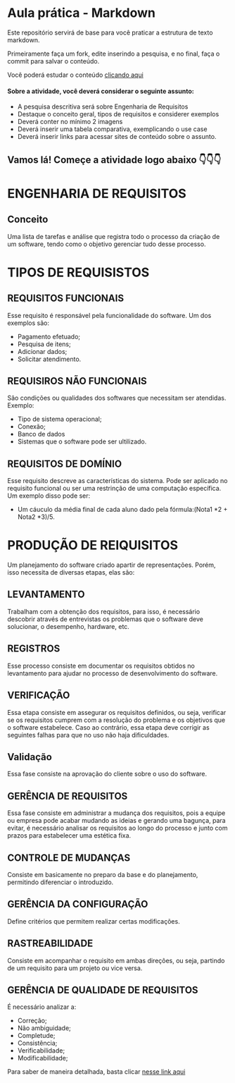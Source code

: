 # Aula prática - Markdown

Este repositório servirá de base para você praticar a estrutura de texto markdown. 

Primeiramente faça um fork, edite inserindo a pesquisa, e no final, faça o commit para salvar o conteúdo.

Você poderá estudar o conteúdo [clicando aqui](https://docs.pipz.com/central-de-ajuda/learning-center/guia-basico-de-markdown#open)

#### Sobre a atividade, você deverá considerar o seguinte assunto:

- A pesquisa descritiva será sobre Engenharia de Requisitos
- Destaque o conceito geral, tipos de requisitos e considerer exemplos
- Deverá conter no mínimo 2 imagens
- Deverá inserir uma tabela comparativa, exemplicando o use case
- Deverá inserir links para acessar sites de conteúdo sobre o assunto.


## Vamos lá! Começe a atividade logo abaixo 👇👇👇


<h1>ENGENHARIA DE REQUISITOS</h1>
<h2>Conceito</h2>
Uma lista de tarefas e análise que registra todo o processo da criação de um software, tendo como o objetivo gerenciar tudo desse processo.

<h1>TIPOS DE REQUISISTOS</h1>

<h2>REQUISITOS FUNCIONAIS</h2>
Esse requisito é responsável pela funcionalidade do software. Um dos exemplos são:

* Pagamento efetuado;
* Pesquisa de itens;
* Adicionar dados;
* Solicitar atendimento.

<h2>REQUISIROS NÃO FUNCIONAIS</h2>
Sâo condições ou qualidades dos softwares que necessitam ser atendidas. Exemplo:

* Tipo de sistema operacional;
* Conexão;
* Banco de dados
* Sistemas que o software pode ser ultilizado.

<h2>REQUISITOS DE DOMÍNIO</h2>
Esse requisito descreve as características do sistema. Pode ser aplicado no requisito funcional ou ser uma restrinção de uma computação específica. Um exemplo disso pode ser:

* Um cáuculo da média final de cada aluno dado pela fórmula:(Nota1 *2 + Nota2 *3)/5.

  
<h1>PRODUÇÃO DE REIQUISITOS</h1>
Um planejamento do software criado apartir de representações. Porém, isso necessita de diversas etapas, elas são:

<h2>LEVANTAMENTO</h2>
Trabalham com a obtenção dos requisitos, para isso, é necessário descobrir através de entrevistas os problemas que o software deve solucionar, o desempenho, hardware, etc.

<h2>REGISTROS</h2>
Esse processo consiste em documentar os requisitos obtidos no levantamento para ajudar no processo de desenvolvimento do software.

<h2>VERIFICAÇÃO</h2>
Essa etapa consiste em assegurar os requisitos definidos, ou seja, verificar se os requisitos cumprem com a resolução do problema e os objetivos que o software estabelece. Caso ao contrário, essa etapa deve corrigir as seguintes falhas para que no uso não haja dificuldades.

<h2>Validação</h2>
Essa fase consiste na aprovação do cliente sobre o uso do software.

<h2>GERÊNCIA DE REQUISITOS</h2>
Essa fase consiste em administrar a mudança dos requisitos, pois a equipe ou empresa pode acabar mudando as ideias e gerando uma bagunça, para evitar, é necessário analisar os requisitos ao longo do processo e junto com prazos para estabelecer uma estética fixa.

<h2>CONTROLE DE MUDANÇAS</h2>
Consiste em basicamente no preparo da base e do planejamento, permitindo diferenciar o introduzido.

<h2>GERÊNCIA DA CONFIGURAÇÃO</h2>
Define critérios que permitem realizar certas modificações.

<h2>RASTREABILIDADE</h2>
Consiste em acompanhar o requisito em ambas direções, ou seja, partindo de um requisito para um projeto ou vice versa.

<h2>GERÊNCIA DE QUALIDADE DE REQUISITOS</h2>
É necessário analizar a:

* Correção;
* Não ambiguidade;
* Completude;
* Consistência;
* Verificabilidade;
* Modificabilidade;

Para saber de maneira detalhada, basta clicar [nesse link aqui](https://www.devmedia.com.br/introducao-a-engenharia-de-requisitos/8034)
